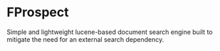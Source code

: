 # FProspect
Simple and lightweight lucene-based document search engine built to mitigate the need for an external search dependency.
